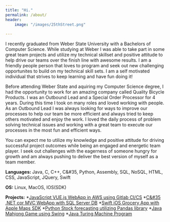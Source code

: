 ```yaml
---
title: "Hi."
permalink: /about/
header:
    image: "/images/25thStreet.png"
    
---
```

I recently graduated from Weber State University with a Bachelors of Computer Science.
While studying at Weber I was able to take part in some great team projects and utilize my technical skillset and positive attitude
to help drive our teams over the finish line with awesome results.  I am a friendly people person that loves to program and
seek out new challenging opportunites to build on my technical skill sets.  I am a self motivated individual that strives to keep learning
and have fun doing it!

Before attending Weber State and aquiring my Computer Science degree, I had the opportunity to work for an amazing company
called Quality Bicycle Products.  I was an Outbound Lead and a Special Order Processor for 4 years.  During this time I took on many
roles and loved working with people.  As an Outbound Lead I was always looking for ways to improve our processes to help
our team be more efficient and always tried to keep others motivated and enjoy the work.
I loved the daily process of problem solving technical issues and working with a great team
to execute our processes in the most fun and efficient ways.

You can expect me to utilize my knowledge and positive attitude for driving successful project outcomes while being an
engaged and energetic team player. I seek out challenges with the eagerness of someone hungry for growth and am always
pushing to deliver the best version of myself as a team member.


**Languages:**  Java, C, C++, C&#35, Python, Assembly, SQL, NoSQL, HTML, CSS, JavaScript, JQuery, Swift

**OS:**  Linux, MacOS, IOS(SDK)

**Projects:**  *[JavaScript VUE.js WebApp in AWS using Gitlab CI/CS]("https://github.com/GeoProth/OffSocial")
                      *[C&#35 .NET cor MVC WebApp with SQL Server DB]("https://github.com/GeoProth/CS4790-TeamProject")
                      *[Swift iOS Grocery App with Apple Maps SDK]("https://github.com/GeoProth/Grocery/tree/master")
                      *[Python Stock forecasting utilizing Pandas library]("https://github.com/GeoProth/stock-predict")
                      *[Java Mahjong Game using Swing]("https://github.com/GeoProth/MahJong2")
                      *[Java Turing Machine Program]("https://github.com/GeoProth/TuringMachine")
